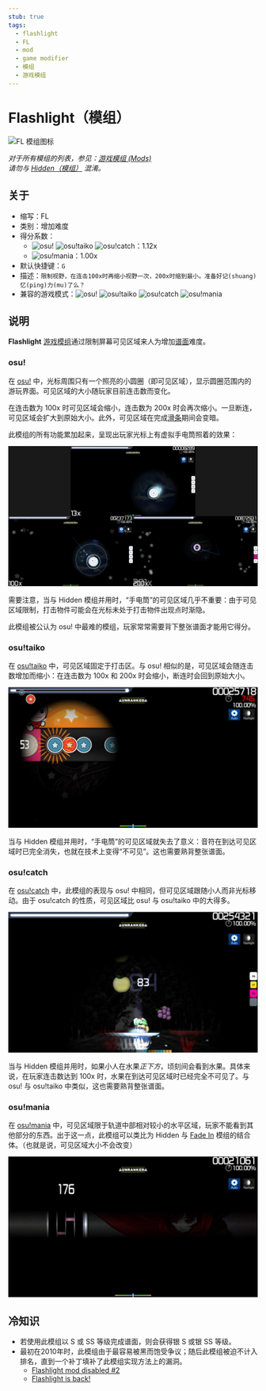 ```yaml
---
stub: true
tags:
  - flashlight
  - FL
  - mod
  - game modifier
  - 模组
  - 游戏模组
---
```


# Flashlight（模组）

![FL 模组图标](/wiki/shared/mods/FL.png "Flashlight (FL) 模组图标")

*对于所有模组的列表，参见：[游戏模组 (Mods)](/wiki/Gameplay/Game_modifier)*\
*请勿与 [Hidden（模组）](/wiki/Gameplay/Game_modifier/Hidden) 混淆。*

## 关于

- 缩写：FL
- 类别：增加难度
- 得分系数：
  - ![][osu!] ![][osu!taiko] ![][osu!catch]：1.12x
  - ![][osu!mania]：1.00x
- 默认快捷键：`G`
- 描述：`限制视野，在连击100x时再缩小视野一次，200x时缩到最小。准备好记(shuang)忆(ping)力(mu)了么？`
- 兼容的游戏模式：![][osu!] ![][osu!taiko] ![][osu!catch] ![][osu!mania]

## 说明

**Flashlight** [游戏模组](/wiki/Gameplay/Game_modifier)通过限制屏幕可见区域来人为增加[谱面](/wiki/Beatmap)难度。

### osu!

在 [osu!](/wiki/Game_mode/osu!) 中，光标周围只有一个照亮的小圆圈（即可见区域），显示圆圈范围内的游玩界面。可见区域的大小随玩家目前连击数而变化。

在连击数为 100x 时可见区域会缩小，连击数为 200x 时会再次缩小。一旦断连，可见区域会扩大到原始大小。此外，可见区域在完成[滑条](/wiki/Gameplay/Hit_object/Slider)期间会变暗。

此模组的所有功能累加起来，呈现出玩家光标上有虚拟手电筒照着的效果：

![FL 模组下的 osu! 游玩界面](img/FL-comparison-osu.jpg "使用 Flashlight 模组在 13x 连击（上图）、  100x 连击（左下）与 200x 连击（右下）的比较图")

需要注意，当与 Hidden 模组并用时，“手电筒”的可见区域几乎不重要：由于可见区域限制，打击物件可能会在光标未处于打击物件出现点时渐隐。

此模组被公认为 osu! 中最难的模组，玩家常常需要背下整张谱面才能用它得分。

### osu!taiko

在 [osu!taiko](/wiki/Game_mode/osu!taiko) 中，可见区域固定于打击区。与 osu! 相似的是，可见区域会随连击数增加而缩小：在连击数为 100x 和 200x 时会缩小，断连时会回到原始大小。

![FL 模组下的 osu!taiko 游玩界面](img/FL-taiko.jpg "启用 Flashlight 模组时的 osu!taiko 游玩界面")

当与 Hidden 模组并用时，“手电筒”的可见区域就失去了意义：音符在到达可见区域时已完全消失，也就在技术上变得“不可见”。这也需要熟背整张谱面。

### osu!catch

在 [osu!catch](/wiki/Game_mode/osu!catch) 中，此模组的表现与 osu! 中相同，但可见区域跟随小人而非光标移动。由于 osu!catch 的性质，可见区域比 osu! 与 osu!taiko 中的大得多。

![FL 模组下的 osu!catch 游玩界面](img/FL-catch.jpg "启用 Flashlight 模组时的 osu!catch 游玩界面")

当与 Hidden 模组并用时，如果小人在水果*正下方*，顷刻间会看到水果。具体来说，在玩家连击数达到 100x 时，水果在到达可见区域时已经完全不可见了。与 osu! 与 osu!taiko 中类似，这也需要熟背整张谱面。

### osu!mania

在 [osu!mania](/wiki/Game_mode/osu!mania) 中，可见区域限于轨道中部相对较小的水平区域，玩家不能看到其他部分的东西。出于这一点，此模组可以类比为 Hidden 与 [Fade In](/wiki/Gameplay/Game_modifier/Fade_In) 模组的结合体。（也就是说，可见区域大小不会改变）

![FL 模组下的 osu!mania 游玩界面](img/FL-mania.jpg "启用 Flashlight 模组时的 osu!mania 游玩界面")

## 冷知识

- 若使用此模组以 S 或 SS 等级完成谱面，则会获得银 S 或银 SS 等级。
- 最初在2010年时，此模组由于最容易被黑而饱受争议；随后此模组被迫不计入排名，直到一个补丁填补了此模组实现方法上的漏洞。
  - [Flashlight mod disabled #2](https://osu.ppy.sh/community/forums/topics/41039)
  - [Flashlight is back!](https://osu.ppy.sh/community/forums/topics/41519)

[osu!]: /wiki/shared/mode/osu.png "osu!"
[osu!taiko]: /wiki/shared/mode/taiko.png "osu!taiko"
[osu!catch]: /wiki/shared/mode/catch.png "osu!catch"
[osu!mania]: /wiki/shared/mode/mania.png "osu!mania"
